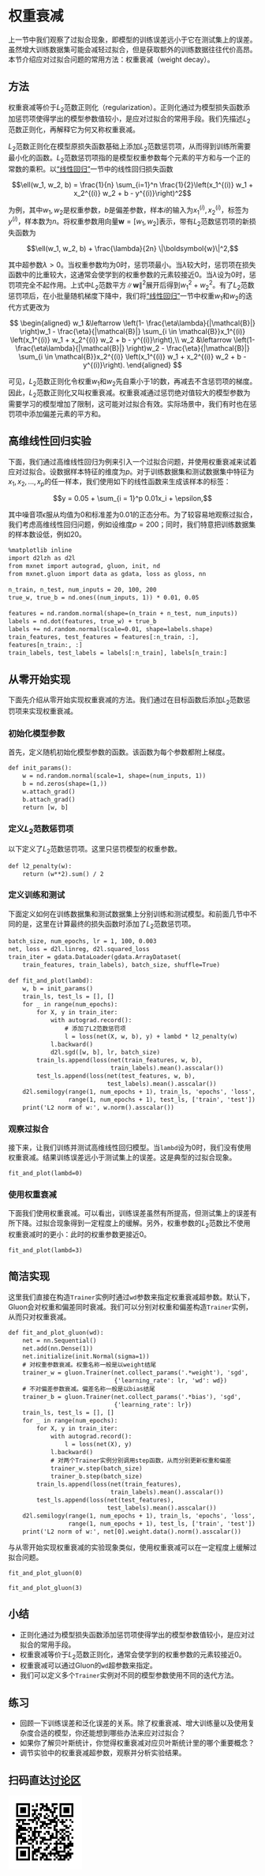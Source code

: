 # 权重衰减

上一节中我们观察了过拟合现象，即模型的训练误差远小于它在测试集上的误差。虽然增大训练数据集可能会减轻过拟合，但是获取额外的训练数据往往代价高昂。本节介绍应对过拟合问题的常用方法：权重衰减（weight decay）。


## 方法

权重衰减等价于$L_2$范数正则化（regularization）。正则化通过为模型损失函数添加惩罚项使得学出的模型参数值较小，是应对过拟合的常用手段。我们先描述$L_2$范数正则化，再解释它为何又称权重衰减。

$L_2$范数正则化在模型原损失函数基础上添加$L_2$范数惩罚项，从而得到训练所需要最小化的函数。$L_2$范数惩罚项指的是模型权重参数每个元素的平方和与一个正的常数的乘积。以[“线性回归”](linear-regression.md)一节中的线性回归损失函数

$$\ell(w_1, w_2, b) = \frac{1}{n} \sum_{i=1}^n \frac{1}{2}\left(x_1^{(i)} w_1 + x_2^{(i)} w_2 + b - y^{(i)}\right)^2$$

为例，其中$w_1, w_2$是权重参数，$b$是偏差参数，样本$i$的输入为$x_1^{(i)}, x_2^{(i)}$，标签为$y^{(i)}$，样本数为$n$。将权重参数用向量$\boldsymbol{w} = [w_1, w_2]$表示，带有$L_2$范数惩罚项的新损失函数为

$$\ell(w_1, w_2, b) + \frac{\lambda}{2n} \|\boldsymbol{w}\|^2,$$

其中超参数$\lambda > 0$。当权重参数均为0时，惩罚项最小。当$\lambda$较大时，惩罚项在损失函数中的比重较大，这通常会使学到的权重参数的元素较接近0。当$\lambda$设为0时，惩罚项完全不起作用。上式中$L_2$范数平方$\|\boldsymbol{w}\|^2$展开后得到$w_1^2 + w_2^2$。有了$L_2$范数惩罚项后，在小批量随机梯度下降中，我们将[“线性回归”](linear-regression.md)一节中权重$w_1$和$w_2$的迭代方式更改为

$$
\begin{aligned}
w_1 &\leftarrow \left(1- \frac{\eta\lambda}{|\mathcal{B}|} \right)w_1 -   \frac{\eta}{|\mathcal{B}|} \sum_{i \in \mathcal{B}}x_1^{(i)} \left(x_1^{(i)} w_1 + x_2^{(i)} w_2 + b - y^{(i)}\right),\\
w_2 &\leftarrow \left(1- \frac{\eta\lambda}{|\mathcal{B}|} \right)w_2 -   \frac{\eta}{|\mathcal{B}|} \sum_{i \in \mathcal{B}}x_2^{(i)} \left(x_1^{(i)} w_1 + x_2^{(i)} w_2 + b - y^{(i)}\right).
\end{aligned}
$$

可见，$L_2$范数正则化令权重$w_1$和$w_2$先自乘小于1的数，再减去不含惩罚项的梯度。因此，$L_2$范数正则化又叫权重衰减。权重衰减通过惩罚绝对值较大的模型参数为需要学习的模型增加了限制，这可能对过拟合有效。实际场景中，我们有时也在惩罚项中添加偏差元素的平方和。

## 高维线性回归实验

下面，我们通过高维线性回归为例来引入一个过拟合问题，并使用权重衰减来试着应对过拟合。设数据样本特征的维度为$p$。对于训练数据集和测试数据集中特征为$x_1, x_2, \ldots, x_p$的任一样本，我们使用如下的线性函数来生成该样本的标签：

$$y = 0.05 + \sum_{i = 1}^p 0.01x_i +  \epsilon,$$

其中噪音项$\epsilon$服从均值为0和标准差为0.01的正态分布。为了较容易地观察过拟合，我们考虑高维线性回归问题，例如设维度$p=200$；同时，我们特意把训练数据集的样本数设低，例如20。

```{.python .input  n=2}
%matplotlib inline
import d2lzh as d2l
from mxnet import autograd, gluon, init, nd
from mxnet.gluon import data as gdata, loss as gloss, nn

n_train, n_test, num_inputs = 20, 100, 200
true_w, true_b = nd.ones((num_inputs, 1)) * 0.01, 0.05

features = nd.random.normal(shape=(n_train + n_test, num_inputs))
labels = nd.dot(features, true_w) + true_b
labels += nd.random.normal(scale=0.01, shape=labels.shape)
train_features, test_features = features[:n_train, :], features[n_train:, :]
train_labels, test_labels = labels[:n_train], labels[n_train:]
```

## 从零开始实现

下面先介绍从零开始实现权重衰减的方法。我们通过在目标函数后添加$L_2$范数惩罚项来实现权重衰减。

### 初始化模型参数

首先，定义随机初始化模型参数的函数。该函数为每个参数都附上梯度。

```{.python .input  n=5}
def init_params():
    w = nd.random.normal(scale=1, shape=(num_inputs, 1))
    b = nd.zeros(shape=(1,))
    w.attach_grad()
    b.attach_grad()
    return [w, b]
```

### 定义$L_2$范数惩罚项

以下定义了$L_2$范数惩罚项。这里只惩罚模型的权重参数。

```{.python .input  n=6}
def l2_penalty(w):
    return (w**2).sum() / 2
```

### 定义训练和测试

下面定义如何在训练数据集和测试数据集上分别训练和测试模型。和前面几节中不同的是，这里在计算最终的损失函数时添加了$L_2$范数惩罚项。

```{.python .input  n=7}
batch_size, num_epochs, lr = 1, 100, 0.003
net, loss = d2l.linreg, d2l.squared_loss
train_iter = gdata.DataLoader(gdata.ArrayDataset(
    train_features, train_labels), batch_size, shuffle=True)

def fit_and_plot(lambd):
    w, b = init_params()
    train_ls, test_ls = [], []
    for _ in range(num_epochs):
        for X, y in train_iter:
            with autograd.record():
                # 添加了L2范数惩罚项
                l = loss(net(X, w, b), y) + lambd * l2_penalty(w)
            l.backward()
            d2l.sgd([w, b], lr, batch_size)
        train_ls.append(loss(net(train_features, w, b),
                             train_labels).mean().asscalar())
        test_ls.append(loss(net(test_features, w, b),
                            test_labels).mean().asscalar())
    d2l.semilogy(range(1, num_epochs + 1), train_ls, 'epochs', 'loss',
                 range(1, num_epochs + 1), test_ls, ['train', 'test'])
    print('L2 norm of w:', w.norm().asscalar())
```

### 观察过拟合

接下来，让我们训练并测试高维线性回归模型。当`lambd`设为0时，我们没有使用权重衰减。结果训练误差远小于测试集上的误差。这是典型的过拟合现象。

```{.python .input  n=8}
fit_and_plot(lambd=0)
```

### 使用权重衰减

下面我们使用权重衰减。可以看出，训练误差虽然有所提高，但测试集上的误差有所下降。过拟合现象得到一定程度上的缓解。另外，权重参数的$L_2$范数比不使用权重衰减时的更小：此时的权重参数更接近0。

```{.python .input  n=9}
fit_and_plot(lambd=3)
```

## 简洁实现

这里我们直接在构造`Trainer`实例时通过`wd`参数来指定权重衰减超参数。默认下，Gluon会对权重和偏差同时衰减。我们可以分别对权重和偏差构造`Trainer`实例，从而只对权重衰减。

```{.python .input}
def fit_and_plot_gluon(wd):
    net = nn.Sequential()
    net.add(nn.Dense(1))
    net.initialize(init.Normal(sigma=1))
    # 对权重参数衰减。权重名称一般是以weight结尾
    trainer_w = gluon.Trainer(net.collect_params('.*weight'), 'sgd',
                              {'learning_rate': lr, 'wd': wd})
    # 不对偏差参数衰减。偏差名称一般是以bias结尾
    trainer_b = gluon.Trainer(net.collect_params('.*bias'), 'sgd',
                              {'learning_rate': lr})
    train_ls, test_ls = [], []
    for _ in range(num_epochs):
        for X, y in train_iter:
            with autograd.record():
                l = loss(net(X), y)
            l.backward()
            # 对两个Trainer实例分别调用step函数，从而分别更新权重和偏差
            trainer_w.step(batch_size)
            trainer_b.step(batch_size)
        train_ls.append(loss(net(train_features),
                             train_labels).mean().asscalar())
        test_ls.append(loss(net(test_features),
                            test_labels).mean().asscalar())
    d2l.semilogy(range(1, num_epochs + 1), train_ls, 'epochs', 'loss',
                 range(1, num_epochs + 1), test_ls, ['train', 'test'])
    print('L2 norm of w:', net[0].weight.data().norm().asscalar())
```

与从零开始实现权重衰减的实验现象类似，使用权重衰减可以在一定程度上缓解过拟合问题。

```{.python .input}
fit_and_plot_gluon(0)
```

```{.python .input}
fit_and_plot_gluon(3)
```

## 小结

* 正则化通过为模型损失函数添加惩罚项使得学出的模型参数值较小，是应对过拟合的常用手段。
* 权重衰减等价于$L_2$范数正则化，通常会使学到的权重参数的元素较接近0。
* 权重衰减可以通过Gluon的`wd`超参数来指定。
* 我们可以定义多个`Trainer`实例对不同的模型参数使用不同的迭代方法。

## 练习

* 回顾一下训练误差和泛化误差的关系。除了权重衰减、增大训练量以及使用复杂度合适的模型，你还能想到哪些办法来应对过拟合？
* 如果你了解贝叶斯统计，你觉得权重衰减对应贝叶斯统计里的哪个重要概念？
* 调节实验中的权重衰减超参数，观察并分析实验结果。

## 扫码直达[讨论区](https://discuss.gluon.ai/t/topic/984)

![](../img/qr_weight-decay.svg)
